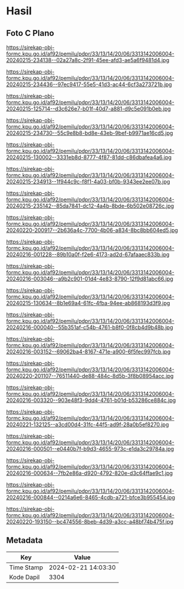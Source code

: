 # Hasil

## Foto C Plano

https://sirekap-obj-formc.kpu.go.id/af92/pemilu/pdpr/33/13/14/20/06/3313142006004-20240215-234138--02a27a8c-2f91-45ee-afd3-ae5a6f9481d4.jpg

https://sirekap-obj-formc.kpu.go.id/af92/pemilu/pdpr/33/13/14/20/06/3313142006004-20240215-234436--97ec9417-55e5-41d3-ac44-6cf3a273721b.jpg

https://sirekap-obj-formc.kpu.go.id/af92/pemilu/pdpr/33/13/14/20/06/3313142006004-20240215-125714--d3c626e7-b01f-40d7-a881-d9c5e091b0eb.jpg

https://sirekap-obj-formc.kpu.go.id/af92/pemilu/pdpr/33/13/14/20/06/3313142006004-20240215-234730--55c9e8b8-bd8e-43eb-9bef-b9971ae16cd5.jpg

https://sirekap-obj-formc.kpu.go.id/af92/pemilu/pdpr/33/13/14/20/06/3313142006004-20240215-130002--3331eb8d-8777-4f87-81dd-c86dbafea4a6.jpg

https://sirekap-obj-formc.kpu.go.id/af92/pemilu/pdpr/33/13/14/20/06/3313142006004-20240215-234913--1f944c9c-f8f1-4a03-bf0b-9343ee2ee07b.jpg

https://sirekap-obj-formc.kpu.go.id/af92/pemilu/pdpr/33/13/14/20/06/3313142006004-20240215-235142--85da7841-dc12-4a4b-8bde-6b502e08726c.jpg

https://sirekap-obj-formc.kpu.go.id/af92/pemilu/pdpr/33/13/14/20/06/3313142006004-20240220-200917--2b636a4c-7700-4b06-a834-8bc8bb604ed5.jpg

https://sirekap-obj-formc.kpu.go.id/af92/pemilu/pdpr/33/13/14/20/06/3313142006004-20240216-001228--89b10a0f-f2e6-4173-ad2d-67afaaec833b.jpg

https://sirekap-obj-formc.kpu.go.id/af92/pemilu/pdpr/33/13/14/20/06/3313142006004-20240216-003046--a9b2c901-01d4-4e83-8790-12f9d81abc66.jpg

https://sirekap-obj-formc.kpu.go.id/af92/pemilu/pdpr/33/13/14/20/06/3313142006004-20240215-130634--8b1e69a4-61fc-4fba-94ee-ab868193d3f9.jpg

https://sirekap-obj-formc.kpu.go.id/af92/pemilu/pdpr/33/13/14/20/06/3313142006004-20240216-000040--55b351af-c54b-4761-b8f0-0f8cb4d9b48b.jpg

https://sirekap-obj-formc.kpu.go.id/af92/pemilu/pdpr/33/13/14/20/06/3313142006004-20240216-003152--69062ba4-8167-471e-a900-6f5fec997fcb.jpg

https://sirekap-obj-formc.kpu.go.id/af92/pemilu/pdpr/33/13/14/20/06/3313142006004-20240220-201107--76511440-de88-484c-8d5b-3f8b08954acc.jpg

https://sirekap-obj-formc.kpu.go.id/af92/pemilu/pdpr/33/13/14/20/06/3313142006004-20240216-003320--903e48f3-9dd4-4761-b01d-b53286ce884c.jpg

https://sirekap-obj-formc.kpu.go.id/af92/pemilu/pdpr/33/13/14/20/06/3313142006004-20240221-132125--a3cd00d4-31fc-44f5-ad9f-28a0b5ef8270.jpg

https://sirekap-obj-formc.kpu.go.id/af92/pemilu/pdpr/33/13/14/20/06/3313142006004-20240216-000501--e0440b7f-b9d3-4655-973c-e1da3c29784a.jpg

https://sirekap-obj-formc.kpu.go.id/af92/pemilu/pdpr/33/13/14/20/06/3313142006004-20240216-000634--7fb2e86a-d920-4792-820e-d3c64ffae9c1.jpg

https://sirekap-obj-formc.kpu.go.id/af92/pemilu/pdpr/33/13/14/20/06/3313142006004-20240216-000844--0214a6e6-8465-4cdb-a721-bfce3b955454.jpg

https://sirekap-obj-formc.kpu.go.id/af92/pemilu/pdpr/33/13/14/20/06/3313142006004-20240220-193150--bc474556-8beb-4d39-a3cc-a48bf74b475f.jpg


## Metadata

| Key        | Value               |
| ---------- | ------------------- |
| Time Stamp | 2024-02-21 14:03:30 |
| Kode Dapil | 3304                |



